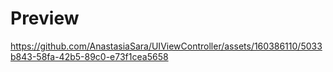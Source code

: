 # Preview


https://github.com/AnastasiaSara/UIViewController/assets/160386110/5033b843-58fa-42b5-89c0-e73f1cea5658

